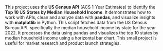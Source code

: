 This project uses the **US Census API** (ACS 1-Year Estimates) to identify the **Top 10 US States by Median Household Income**. It demonstrates how to work with APIs, clean and analyze data with **pandas**, and visualize insights with **matplotlib** in Python. This script fetches data from the US Census Bureau API, specifically the median household income by state for the year 2022. It processes the data using pandas and visualizes the top 10 states by median household income using a horizontal bar chart. This small project is useful for market research and product launch strategies.